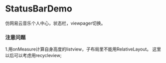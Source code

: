 # StatusBarDemo
仿网易云音乐个人中心，状态栏，viewpager切换。

### 注意问题
1.用onMeasure计算自身高度的listview，子布局里不能用RelativeLayout。 
这里以后可以考虑用recycleview;
